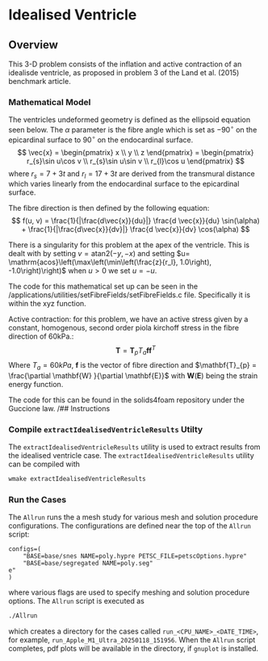 # Idealised Ventricle

## Overview
This 3-D problem consists of the inflation and active contraction of an idealisde ventricle, as
proposed in problem 3 of the Land et al. (2015) benchmark article.
### Mathematical Model
The ventricles undeformed geometry is defined as the ellipsoid equation seen below. 
The $\alpha$ parameter is the fibre angle which is set as $-90^\circ$ on the 
epicardinal surface to $90^\circ$ on the endocardinal surface.
$$
\vec{x} = \begin{pmatrix} x \\ y \\ z \end{pmatrix} =
 \begin{pmatrix} r_{s}\sin u\cos v \\ r_{s}\sin u\sin v \\ r_{l}\cos u \end{pmatrix}
$$
where $r_{s} = 7 + 3 t$ and $r_{l} = 17 +3t$ are derived from the transmural distance 
which varies linearly from the endocardinal surface
to the epicardinal surface.

The fibre direction is then defined by the following equation:
$$
f(u, v) = \frac{1}{|\frac{d\vec{x}}{du}|} \frac{d \vec{x}}{du} \sin(\alpha) + 
\frac{1}{|\frac{d\vec{x}}{dv}|} \frac{d \vec{x}}{dv} \cos(\alpha)
$$

There is a singularity for this problem at the apex of the ventricle.
This is dealt with by setting $v = \mathrm{atan2}(-y, -x)$ and 
setting $u= \mathrm{acos}\left(\max\left(\min\left(\frac{z}{r_l}, 1.0\right), -1.0\right)\right)$
when $u>0$ we set $u=-u$.

The code for this mathematical set up can be seen in the /applications/utilities/setFibreFields/setFibreFields.c
file. Specifically it is within the xyz function.

Active contraction: for this problem, we have an active stress given by a constant, homogenous, second
order piola kirchoff stress in the fibre direction of 60kPa.:
$$
\mathbf{T} = \mathbf{T}_{p} T_{a}\mathbf{f}\mathbf{f}^{T}
$$
Where $T_{a} = 60kPa$, $\mathbf{f}$ is the vector of fibre direction and $\mathbf{T}_{p} = 
\frac{\partial \mathbf{W} }{\partial \mathbf{E}}$
with $\mathbf{W}(\mathbf{E})$ being the strain energy function. 

The code for this can be found in the solids4foam repository under the Guccione law.
/## Instructions
### Compile `extractIdealisedVentricleResults` Utilty
The `extractIdealisedVentricleResults` utility is used to extract results from
the idealised ventricle case.
The `extractIdealisedVentricleResults` utility can be compiled with
```bash
wmake extractIdealisedVentricleResults
```

### Run the Cases
The `Allrun` runs the a mesh study for various mesh and solution procedure
configurations. The configurations are defined near the top of the `Allrun` script:
```bashopen -a "Visual Studio Code" README.md
configs=(
    "BASE=base/snes NAME=poly.hypre PETSC_FILE=petscOptions.hypre"
    "BASE=base/segregated NAME=poly.seg"
e"
)
```
where various flags are used to specify meshing and solution procedure options.
The `Allrun` script is executed as
```bash
./Allrun
```
which creates a directory for the cases called `run_<CPU_NAME>_<DATE_TIME>`, for
example, `run_Apple_M1_Ultra_20250118_151956`. When the `Allrun` script
completes, pdf plots will be available in the directory, if `gnuplot` is
installed.